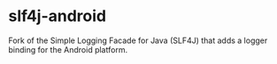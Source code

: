 slf4j-android
=============

Fork of the Simple Logging Facade for Java (SLF4J) that adds a logger binding for the Android platform.

